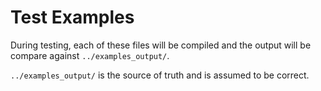 # Test Examples

During testing, each of these files will be compiled and the output will be
compare against `../examples_output/`.

`../examples_output/` is the source of truth and is assumed to be correct.
